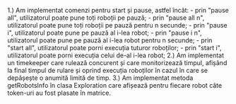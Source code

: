 1.) Am implementat comenzi pentru start și pause, astfel încât:
    - prin "pause all", utilizatorul poate pune toți roboții pe pauză;
    - prin "pause all n", utilizatorul poate pune toți roboții pe pauză pentru n secunde;
    - prin "pause i", utilizatorul poate pune pe pauză al i-lea robot;
    - prin "pause i n", utilizatorul poate pune pe pauză al i-lea robot pentru n secunde;
    - prin "start all", utilizatorul poate porni execuția tuturor roboților;
    - prin "start i", utilizatorul poate porni execuția celui de-al i-lea robot;
2.) Am implementat un timekeeper care rulează concurent și care monitorizează timpul, afișând la final timpul de rulare și oprind execuția roboților în cazul în care se depășește o anumită limită de timp.
3.) Am implementat metoda getRobotsInfo în clasa Exploration care afișează pentru fiecare robot câte token-uri au fost plasate în matrice.